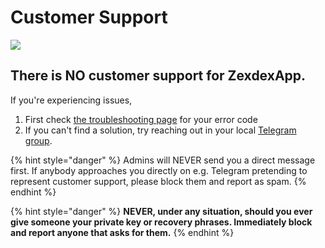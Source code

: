 # Customer Support

![](../.gitbook/images/customer-support-header.png)

## There is NO customer support for ZexdexApp.

If you're experiencing issues,

1. First check [the troubleshooting page](../help/troubleshooting.md) for your error code
2. If you can't find a solution, try reaching out in your local [Telegram group](socials-communities.md#💬-telegram).

{% hint style="danger" %}
Admins will NEVER send you a direct message first. If anybody approaches you directly on e.g. Telegram pretending to represent customer support, please block them and report as spam.
{% endhint %}

{% hint style="danger" %}
**NEVER, under any situation, should you ever give someone your private key or recovery phrases. Immediately block and report anyone that asks for them.**
{% endhint %}
